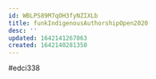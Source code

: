 ```yaml
---
id: WBLPS89M7qOH3fyNZIXLb
title: funkIndigenousAuthorshipOpen2020
desc: ''
updated: 1642141267063
created: 1642140281350
---
```


#edci338
